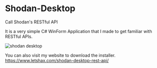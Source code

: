 # Shodan-Desktop
Call Shodan's RESTful API

It is a very simple C# WinForm Application that I made to get familiar with RESTful APIs.

![shodan desktop](https://i.imgur.com/FMHqPEn.png)

You can also visit my website to download the installer. 
https://www.letshax.com/shodan-desktop-rest-api/
